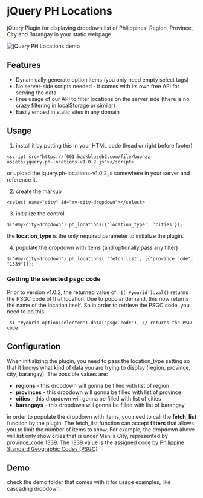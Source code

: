 # jQuery PH Locations

jQuery Plugin for displaying dropdown list of Philippines' Region, Province, City and Barangay in your static webpage.


![jQuery PH Locations demo](https://f001.backblazeb2.com/file/buonzz-assets/jquery-ph-locations-demo.gif)

## Features

* Dynamically generate option items (you only need empty select tags)
* No server-side scripts needed - it comes with its own free API for serving the data
* Free usage of our API to filter locations on the server side (there is no crazy filtering in localStorage or similar)
* Easily embed in static sites in any domain

## Usage

1. install it by putting this in your HTML code (head or right before footer)

```
<script src="https://f001.backblazeb2.com/file/buonzz-assets/jquery.ph-locations-v1.0.2.js"></script>
```
or upload the jquery.ph-locations-v1.0.2.js somewhere in your server and reference it.

2. create the markup
```
<select name="city" id="my-city-dropdown"></select>
```

3. initialize the control
```
$('#my-city-dropdown').ph_locations({'location_type': 'cities'});
```
the **location_type** is the only required parameter to initialize the plugin. 

4. populate the dropdown with items (and optionally pass any filter)

```
$('#my-city-dropdown').ph_locations( 'fetch_list', [{"province_code": "1339"}]);
```

### Getting the selected psgc code 

Prior to version v1.0.2, the returned value of ` $('#yourid').val()` returns the PSGC code of that location. Due to popular demand, this now returns the name of the location itself. So in order to retrieve the PSGC code, you need to do this:
```
 $( "#yourid option:selected").data('psgc-code'); // returns the PSGC code
```

## Configuration 

When initializing the plugin, you need to pass the location_type setting so that it knows what kind of data you are trying to display (region, province, city, barangay). The possible values are:

* **regions** - this dropdown will gonna be filled with list of region
* **provinces** - this dropdown will gonna be filled with list of province
* **cities** - this dropdown will gonna be filled with list of cities
* **barangays** - this dropdown will gonna be filled with list of barangay

in order to populate the dropdown with items, you need to call the **fetch_list** function by the plugin. The fetch_list function can accept **filters** that allows you to limit the number of items to show. For example, the dropdown above will list only show cities that is under Manila City, represented by province_code 1339. The 1339 value is the assigned code by  [Philippine Standard Geographic Codes (PSGC)](https://psa.gov.ph/classification/psgc/)

## Demo

check the demo folder that comes with it for usage examples, like cascading dropdown.


